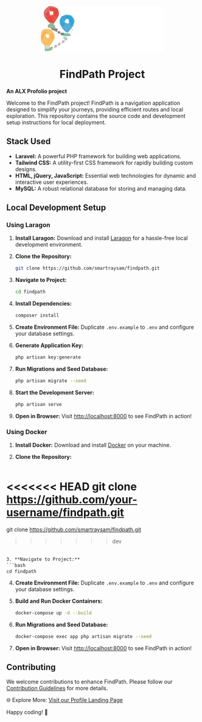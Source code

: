 <div align="center">

![Alt text](public/assets/logo.svg)

# FindPath Project

</div>


**An ALX Profolio project**

Welcome to the FindPath project! FindPath is a navigation application designed to simplify your journeys, providing efficient routes and local exploration. This repository contains the source code and development setup instructions for local deployment.

## Stack Used

- **Laravel:** A powerful PHP framework for building web applications.
- **Tailwind CSS:** A utility-first CSS framework for rapidly building custom designs.
- **HTML, jQuery, JavaScript:** Essential web technologies for dynamic and interactive user experiences.
- **MySQL:** A robust relational database for storing and managing data.

## Local Development Setup

### Using Laragon

1. **Install Laragon:**
   Download and install [Laragon](https://laragon.org/download/index.html) for a hassle-free local development environment.

2. **Clone the Repository:**
   ```bash
   git clone https://github.com/smartraysam/findpath.git
   ```

3. **Navigate to Project:**
   ```bash
   cd findpath
   ```

4. **Install Dependencies:**
   ```bash
   composer install
   ```

5. **Create Environment File:**
   Duplicate `.env.example` to `.env` and configure your database settings.

6. **Generate Application Key:**
   ```bash
   php artisan key:generate
   ```

7. **Run Migrations and Seed Database:**
   ```bash
   php artisan migrate --seed
   ```

8. **Start the Development Server:**
   ```bash
   php artisan serve
   ```

9. **Open in Browser:**
   Visit [http://localhost:8000](http://localhost:8000) to see FindPath in action!

### Using Docker

1. **Install Docker:**
   Download and install [Docker](https://www.docker.com/get-started) on your machine.

2. **Clone the Repository:**
   ```bash
<<<<<<< HEAD
   git clone https://github.com/your-username/findpath.git
=======
   git clone https://github.com/smartraysam/findpath.git
>>>>>>> dev
   ```

3. **Navigate to Project:**
   ```bash
   cd findpath
   ```

4. **Create Environment File:**
   Duplicate `.env.example` to `.env` and configure your database settings.

5. **Build and Run Docker Containers:**
   ```bash
   docker-compose up -d --build
   ```

6. **Run Migrations and Seed Database:**
   ```bash
   docker-compose exec app php artisan migrate --seed
   ```

7. **Open in Browser:**
   Visit [http://localhost:8000](http://localhost:8000) to see FindPath in action!

## Contributing

We welcome contributions to enhance FindPath. Please follow our [Contribution Guidelines](CONTRIBUTING.md) for more details.

🌐 Explore More: [Visit our Profile Landing Page](https://smartraysam.github.io/findpath)

Happy coding! 🚀